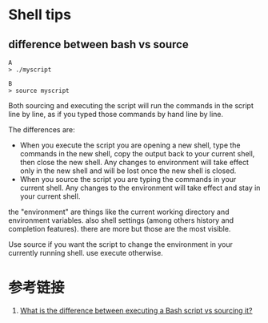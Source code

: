 # Shell tips

## difference between bash vs source

```shell
A
> ./myscript

B
> source myscript
```

Both sourcing and executing the script will run the commands in the script line by line, as if you typed those commands by hand line by line.

The differences are:

* When you execute the script you are opening a new shell, type the commands in the new shell, copy the output back to your current shell, then close the new shell. Any changes to environment will take effect only in the new shell and will be lost once the new shell is closed.
* When you source the script you are typing the commands in your current shell. Any changes to the environment will take effect and stay in your current shell.

the "environment" are things like the current working directory and environment variables. also shell settings (among others history and completion features). there are more but those are the most visible.

Use source if you want the script to change the environment in your currently running shell. use execute otherwise.

# 参考链接

1. [What is the difference between executing a Bash script vs sourcing it?](https://superuser.com/questions/176783/what-is-the-difference-between-executing-a-bash-script-vs-sourcing-it)
